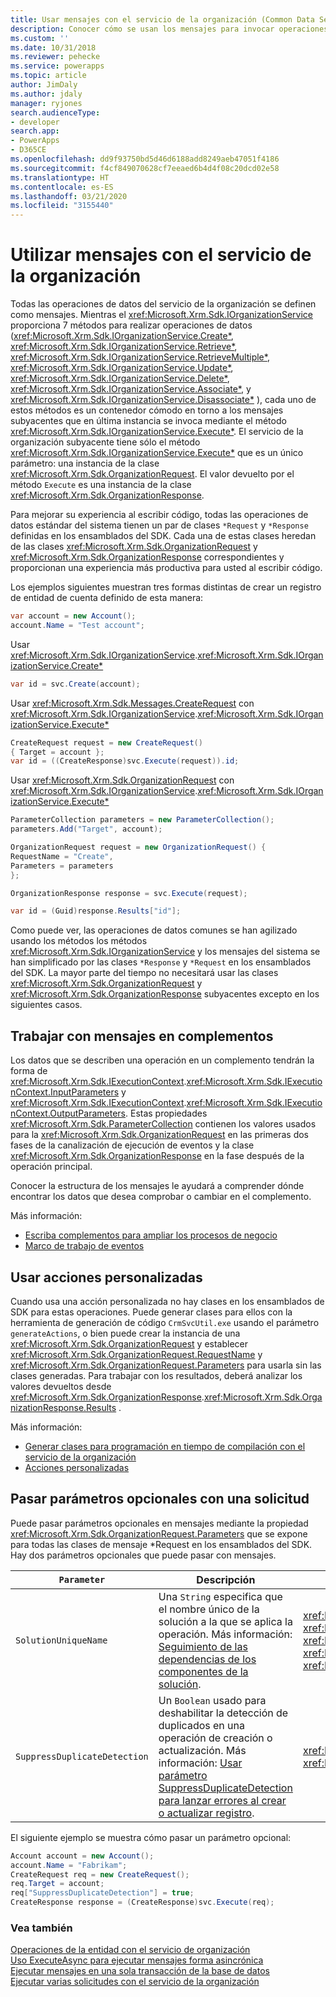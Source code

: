 ```yaml
---
title: Usar mensajes con el servicio de la organización (Common Data Service) | Microsoft Docs
description: Conocer cómo se usan los mensajes para invocar operaciones con el servicio de la organización.
ms.custom: ''
ms.date: 10/31/2018
ms.reviewer: pehecke
ms.service: powerapps
ms.topic: article
author: JimDaly
ms.author: jdaly
manager: ryjones
search.audienceType:
- developer
search.app:
- PowerApps
- D365CE
ms.openlocfilehash: dd9f93750bd5d46d6188add8249aeb47051f4186
ms.sourcegitcommit: f4cf849070628cf7eeaed6b4d4f08c20dcd02e58
ms.translationtype: HT
ms.contentlocale: es-ES
ms.lasthandoff: 03/21/2020
ms.locfileid: "3155440"
---
```

# <a name="use-messages-with-the-organization-service"></a>Utilizar mensajes con el servicio de la organización

Todas las operaciones de datos del servicio de la organización se definen como mensajes. Mientras el <xref:Microsoft.Xrm.Sdk.IOrganizationService> proporciona 7 métodos para realizar operaciones de datos (<xref:Microsoft.Xrm.Sdk.IOrganizationService.Create*>, <xref:Microsoft.Xrm.Sdk.IOrganizationService.Retrieve*>, <xref:Microsoft.Xrm.Sdk.IOrganizationService.RetrieveMultiple*>, <xref:Microsoft.Xrm.Sdk.IOrganizationService.Update*>, <xref:Microsoft.Xrm.Sdk.IOrganizationService.Delete*>, <xref:Microsoft.Xrm.Sdk.IOrganizationService.Associate*>, y <xref:Microsoft.Xrm.Sdk.IOrganizationService.Disassociate*> ), cada uno de estos métodos es un contenedor cómodo en torno a los mensajes subyacentes que en última instancia se invoca mediante el método <xref:Microsoft.Xrm.Sdk.IOrganizationService.Execute*>. El servicio de la organización subyacente tiene sólo el método <xref:Microsoft.Xrm.Sdk.IOrganizationService.Execute*> que es un único parámetro: una instancia de la clase <xref:Microsoft.Xrm.Sdk.OrganizationRequest>. El valor devuelto por el método `Execute` es una instancia de la clase <xref:Microsoft.Xrm.Sdk.OrganizationResponse>.

Para mejorar su experiencia al escribir código, todas las operaciones de datos estándar del sistema tienen un par de clases `*Request` y `*Response` definidas en los ensamblados del SDK. Cada una de estas clases heredan de las clases <xref:Microsoft.Xrm.Sdk.OrganizationRequest> y <xref:Microsoft.Xrm.Sdk.OrganizationResponse> correspondientes y proporcionan una experiencia más productiva para usted al escribir código.

Los ejemplos siguientes muestran tres formas distintas de crear un registro de entidad de cuenta definido de esta manera:

```csharp
var account = new Account();
account.Name = "Test account";
```

Usar <xref:Microsoft.Xrm.Sdk.IOrganizationService>.<xref:Microsoft.Xrm.Sdk.IOrganizationService.Create*>

```csharp
var id = svc.Create(account);
```

Usar <xref:Microsoft.Xrm.Sdk.Messages.CreateRequest> con <xref:Microsoft.Xrm.Sdk.IOrganizationService>.<xref:Microsoft.Xrm.Sdk.IOrganizationService.Execute*>

```csharp
CreateRequest request = new CreateRequest()
{ Target = account };
var id = ((CreateResponse)svc.Execute(request)).id;
```

Usar <xref:Microsoft.Xrm.Sdk.OrganizationRequest> con <xref:Microsoft.Xrm.Sdk.IOrganizationService>.<xref:Microsoft.Xrm.Sdk.IOrganizationService.Execute*>

```csharp
ParameterCollection parameters = new ParameterCollection();
parameters.Add("Target", account);

OrganizationRequest request = new OrganizationRequest() {
RequestName = "Create",
Parameters = parameters
};

OrganizationResponse response = svc.Execute(request);

var id = (Guid)response.Results["id"];
```

Como puede ver, las operaciones de datos comunes se han agilizado usando los métodos los métodos <xref:Microsoft.Xrm.Sdk.IOrganizationService> y los mensajes del sistema se han simplificado por las clases `*Response` y `*Request` en los ensamblados del SDK. La mayor parte del tiempo no necesitará usar las clases <xref:Microsoft.Xrm.Sdk.OrganizationRequest> y <xref:Microsoft.Xrm.Sdk.OrganizationResponse> subyacentes excepto en los siguientes casos.

## <a name="working-with-messages-in-plug-ins"></a>Trabajar con mensajes en complementos

Los datos que se describen una operación en un complemento tendrán la forma de <xref:Microsoft.Xrm.Sdk.IExecutionContext>.<xref:Microsoft.Xrm.Sdk.IExecutionContext.InputParameters> y <xref:Microsoft.Xrm.Sdk.IExecutionContext>.<xref:Microsoft.Xrm.Sdk.IExecutionContext.OutputParameters>. Estas propiedades <xref:Microsoft.Xrm.Sdk.ParameterCollection> contienen los valores usados para la <xref:Microsoft.Xrm.Sdk.OrganizationRequest> en las primeras dos fases de la canalización de ejecución de eventos y la clase <xref:Microsoft.Xrm.Sdk.OrganizationResponse> en la fase después de la operación principal.

Conocer la estructura de los mensajes le ayudará a comprender dónde encontrar los datos que desea comprobar o cambiar en el complemento.

Más información: 

- [Escriba complementos para ampliar los procesos de negocio](../plug-ins.md)
- [Marco de trabajo de eventos](../event-framework.md)

## <a name="using-custom-actions"></a>Usar acciones personalizadas

Cuando usa una acción personalizada no hay clases en los ensamblados de SDK para estas operaciones. Puede generar clases para ellos con la herramienta de generación de código `CrmSvcUtil.exe` usando el parámetro `generateActions`, o bien puede crear la instancia de una <xref:Microsoft.Xrm.Sdk.OrganizationRequest> y establecer <xref:Microsoft.Xrm.Sdk.OrganizationRequest.RequestName> y <xref:Microsoft.Xrm.Sdk.OrganizationRequest.Parameters> para usarla sin las clases generadas. Para trabajar con los resultados, deberá analizar los valores devueltos desde <xref:Microsoft.Xrm.Sdk.OrganizationResponse>.<xref:Microsoft.Xrm.Sdk.OrganizationResponse.Results> .

Más información: 

- [Generar clases para programación en tiempo de compilación con el servicio de la organización](generate-early-bound-classes.md)
- [Acciones personalizadas](../custom-actions.md)

## <a name="passing-optional-parameters-with-a-request"></a>Pasar parámetros opcionales con una solicitud

Puede pasar parámetros opcionales en mensajes mediante la propiedad <xref:Microsoft.Xrm.Sdk.OrganizationRequest.Parameters> que se expone para todas las clases de mensaje *Request en los ensamblados del SDK. Hay dos parámetros opcionales que puede pasar con mensajes.

|`Parameter`|Descripción|Mensajes|  
|-----------------|-----------------|--------------|  
|`SolutionUniqueName`|Una `String` especifica que el nombre único de la solución a la que se aplica la operación. Más información: [Seguimiento de las dependencias de los componentes de la solución](../dependency-tracking-solution-components.md).|<xref:Microsoft.Crm.Sdk.Messages.AddPrivilegesRoleRequest> <br /> <xref:Microsoft.Xrm.Sdk.Messages.CreateRequest> <br /> <xref:Microsoft.Xrm.Sdk.Messages.DeleteRequest> <br /> <xref:Microsoft.Crm.Sdk.Messages.MakeAvailableToOrganizationTemplateRequest> <br /> <xref:Microsoft.Xrm.Sdk.Messages.UpdateRequest>|  
|`SuppressDuplicateDetection`|Un `Boolean` usado para deshabilitar la detección de duplicados en una operación de creación o actualización. Más información: [Usar parámetro SuppressDuplicateDetection para lanzar errores al crear o actualizar registro](detect-duplicate-data.md#use-suppressduplicatedetection-parameter-to-throw-errors-when-you-create-or-update-record).|<xref:Microsoft.Xrm.Sdk.Messages.CreateRequest> <br /> <xref:Microsoft.Xrm.Sdk.Messages.UpdateRequest>|  
  
 El siguiente ejemplo se muestra cómo pasar un parámetro opcional:  
  
```csharp  
Account account = new Account();  
account.Name = "Fabrikam";  
CreateRequest req = new CreateRequest();  
req.Target = account;  
req["SuppressDuplicateDetection"] = true;  
CreateResponse response = (CreateResponse)svc.Execute(req);  
```  

### <a name="see-also"></a>Vea también

[Operaciones de la entidad con el servicio de organización](entity-operations.md)<br />
[Uso ExecuteAsync para ejecutar mensajes forma asincrónica](use-executeAsync.md)<br />
[Ejecutar mensajes en una sola transacción de la base de datos](use-executetransaction.md)<br />
[Ejecutar varias solicitudes con el servicio de la organización](execute-multiple-requests.md)



